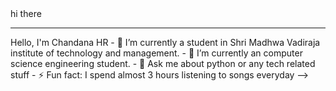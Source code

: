 <html>
  <head> <title> chandana hr </title> </head>
  <body>
    hi there <hr>
  </body>
</html>
Hello, I'm Chandana HR
- 🔭 I’m currently a student in Shri Madhwa Vadiraja institute of technology and management.
- 🌱 I’m currently an computer science engineering student.
- 💬 Ask me about python or any tech related stuff
- ⚡ Fun fact: I spend almost 3 hours listening to songs everyday
-->
